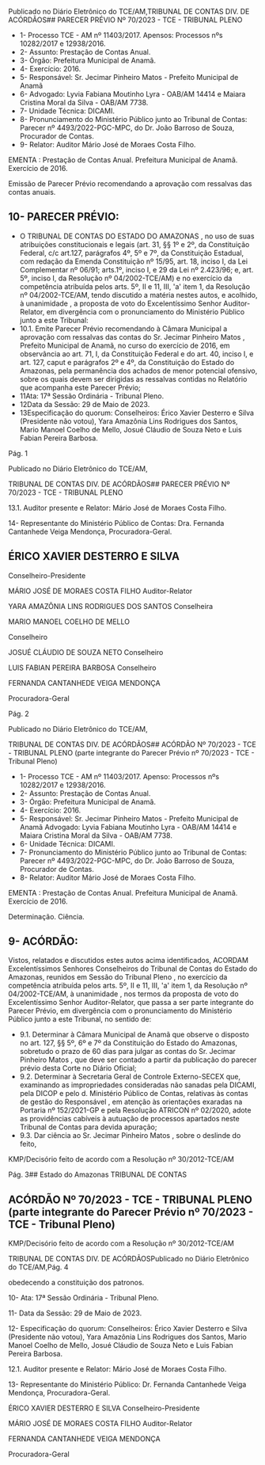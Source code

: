 Publicado  no  Diário  Eletrônico do TCE/AM,TRIBUNAL DE CONTAS DIV. DE ACÓRDÃOS## PARECER PRÉVIO Nº 70/2023 - TCE - TRIBUNAL PLENO

- 1- Processo TCE - AM nº 11403/2017. Apensos: Processos nºs  10282/2017 e 12938/2016.
- 2- Assunto: Prestação de Contas Anual.
- 3- Órgão: Prefeitura Municipal de Anamã.
- 4- Exercício: 2016.
- 5- Responsável: Sr. Jecimar Pinheiro Matos - Prefeito Municipal de Anamã
- 6- Advogado: Lyvia Fabiana Moutinho Lyra - OAB/AM 14414 e Maiara Cristina Moral da Silva - OAB/AM 7738.
- 7- Unidade Técnica: DICAMI.
- 8- Pronunciamento  do  Ministério  Público  junto  ao  Tribunal  de  Contas: Parecer  nº 4493/2022-PGC-MPC, do Dr. João Barroso de Souza, Procurador de Contas.
- 9- Relator: Auditor Mário José de Moraes Costa Filho.

EMENTA :  Prestação  de  Contas  Anual.    Prefeitura Municipal de Anamã.  Exercício de 2016.

Emissão de Parecer Prévio recomendando a aprovação com ressalvas das contas anuais.

## 10-  PARECER PRÉVIO:

- O  TRIBUNAL  DE  CONTAS  DO  ESTADO  DO  AMAZONAS ,  no  uso  de  suas atribuições  constitucionais  e  legais  (art.  31,  §§  1º  e  2º,  da  Constituição  Federal,  c/c art.127,  parágrafos  4º,  5º  e  7º,  da  Constituição  Estadual,  com  redação  da  Emenda Constituição nº 15/95, art. 18, inciso I, da Lei Complementar nº 06/91; arts.1º, inciso I, e 29  da  Lei  nº  2.423/96;  e,  art.  5º,  inciso  I,  da  Resolução  nº  04/2002-TCE/AM)  e  no exercício da competência atribuída pelos arts. 5º, II e 11, III, 'a' item 1, da Resolução nº 04/2002-TCE/AM, tendo discutido a matéria nestes autos, e acolhido, à unanimidade , a proposta  de  voto  do  Excelentíssimo  Senhor  Auditor-Relator, em  divergência com  o pronunciamento do Ministério Público junto a este Tribunal:
- 10.1. Emite Parecer Prévio recomendando à Câmara Municipal a aprovação  com  ressalvas das  contas  do Sr. Jecimar  Pinheiro Matos , Prefeito  Municipal  de  Anamã,  no  curso  do  exercício  de  2016, em observância ao art. 71, I, da Constituição Federal e do art. 40, inciso I, e art. 127, caput e parágrafos 2º e 4º, da Constituição do Estado do Amazonas, pela permanência dos achados de menor potencial ofensivo, sobre os quais devem ser dirigidas as ressalvas contidas no Relatório que acompanha este Parecer Prévio;
- 11Ata: 17ª Sessão Ordinária - Tribunal Pleno.
- 12Data da Sessão: 29 de Maio de 2023.
- 13Especificação do quorum: Conselheiros: Érico Xavier Desterro e Silva (Presidente não votou), Yara Amazônia Lins Rodrigues dos Santos, Mario Manoel Coelho de Mello, Josué Cláudio de Souza Neto e Luis Fabian Pereira Barbosa.

Pág. 1

Publicado  no  Diário  Eletrônico do TCE/AM,

TRIBUNAL DE CONTAS DIV. DE ACÓRDÃOS## PARECER PRÉVIO Nº 70/2023 - TCE - TRIBUNAL PLENO

13.1. Auditor presente e Relator: Mário José de Moraes Costa Filho.

14-  Representante do Ministério Público de Contas: Dra. Fernanda Cantanhede Veiga Mendonça, Procuradora-Geral.

## ÉRICO XAVIER DESTERRO E SILVA

Conselheiro-Presidente

MÁRIO JOSÉ DE MORAES COSTA FILHO Auditor-Relator

YARA AMAZÔNIA LINS RODRIGUES DOS SANTOS Conselheira

MARIO MANOEL COELHO DE MELLO

Conselheiro

JOSUÉ CLÁUDIO DE SOUZA NETO Conselheiro

LUIS FABIAN PEREIRA BARBOSA Conselheiro

FERNANDA CANTANHEDE VEIGA MENDONÇA

Procuradora-Geral

Pág. 2

Publicado  no  Diário  Eletrônico do TCE/AM,

TRIBUNAL DE CONTAS DIV. DE ACÓRDÃOS## ACÓRDÃO Nº 70/2023 - TCE - TRIBUNAL PLENO (parte integrante do Parecer Prévio nº 70/2023 - TCE - Tribunal Pleno)

- 1- Processo TCE - AM nº 11403/2017. Apenso: Processos nºs  10282/2017 e 12938/2016.
- 2- Assunto: Prestação de Contas Anual.
- 3- Órgão: Prefeitura Municipal de Anamã.
- 4- Exercício: 2016.
- 5- Responsável: Sr. Jecimar Pinheiro Matos - Prefeito Municipal de Anamã Advogado: Lyvia Fabiana Moutinho Lyra - OAB/AM 14414 e Maiara Cristina Moral da Silva - OAB/AM 7738.
- 6- Unidade Técnica: DICAMI.
- 7- Pronunciamento  do  Ministério  Público  junto  ao  Tribunal  de  Contas: Parecer  nº 4493/2022-PGC-MPC, do Dr. João Barroso de Souza, Procurador de Contas.
- 8- Relator: Auditor Mário José de Moraes Costa Filho.

EMENTA :  Prestação  de  Contas  Anual.    Prefeitura Municipal de Anamã. Exercício de 2016.

Determinação. Ciência.

## 9- ACÓRDÃO:

Vistos,  relatados  e  discutidos  estes  autos  acima  identificados, ACORDAM Excelentíssimos Senhores Conselheiros do Tribunal de Contas do Estado do Amazonas, reunidos em Sessão do Tribunal Pleno , no exercício da competência atribuída pelos arts. 5º, II e 11, III, 'a' item 1, da Resolução nº 04/2002-TCE/AM, à unanimidade , nos termos da  proposta  de  voto  do  Excelentíssimo  Senhor  Auditor-Relator,  que  passa  a  ser  parte integrante  do  Parecer  Prévio, em  divergência com  o  pronunciamento  do  Ministério Público junto a este Tribunal, no sentido de:

- 9.1. Determinar à Câmara Municipal de Anamã que observe o disposto no art.  127,  §§  5º,  6º  e  7º  da  Constituição  do  Estado  do  Amazonas, sobretudo  o prazo  de  60  dias para  julgar  as  contas  do Sr.  Jecimar Pinheiro  Matos , que  deve  ser  contado  a  partir  da  publicação  do parecer prévio desta Corte no Diário Oficial;
- 9.2. Determinar à  Secretaria  Geral  de  Controle  Externo-SECEX que, examinando as impropriedades consideradas não sanadas pela DICAMI, pela DICOP e pelo d. Ministério Público de Contas, relativas às contas  de  gestão  do  Responsável ,  em  atenção  às  orientações exaradas na Portaria nº 152/2021-GP e pela Resolução ATRICON nº 02/2020,  adote  as  providências  cabíveis  à  autuação  de  processos apartados neste Tribunal de Contas para devida apuração;
- 9.3. Dar ciência ao Sr. Jecimar Pinheiro Matos , sobre o deslinde do feito,

KMP/Decisório feito de acordo com a Resolução nº 30/2012-TCE/AM

Pág. 3## Estado do Amazonas TRIBUNAL DE CONTAS

## ACÓRDÃO Nº 70/2023 - TCE - TRIBUNAL PLENO (parte integrante do Parecer Prévio nº 70/2023 - TCE - Tribunal Pleno)

KMP/Decisório feito de acordo com a Resolução nº 30/2012-TCE/AM

TRIBUNAL DE CONTAS DIV. DE ACÓRDÃOSPublicado  no  Diário  Eletrônico do TCE/AM,Pág. 4

obedecendo a constituição dos patronos.

10- Ata: 17ª Sessão Ordinária - Tribunal Pleno.

11- Data da Sessão: 29 de Maio de 2023.

12- Especificação do quorum: Conselheiros: Érico Xavier Desterro e Silva (Presidente não votou), Yara Amazônia Lins Rodrigues dos Santos, Mario Manoel Coelho de Mello, Josué Cláudio de Souza Neto e Luis Fabian Pereira Barbosa.

12.1. Auditor presente e Relator: Mário José de Moraes Costa Filho.

13-  Representante do Ministério Público: Dr. Fernanda Cantanhede Veiga Mendonça, Procuradora-Geral.

ÉRICO XAVIER DESTERRO E SILVA Conselheiro-Presidente

MÁRIO JOSÉ DE MORAES COSTA FILHO Auditor-Relator

FERNANDA CANTANHEDE VEIGA MENDONÇA

Procuradora-Geral